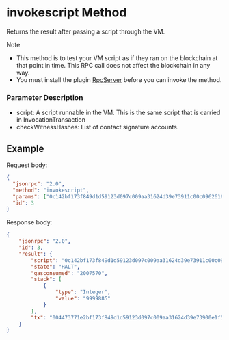 ﻿# invokescript Method

Returns the result after passing a script through the VM.

> [!Note]
>
> - This method is to test your VM script as if they ran on the blockchain at that point in time. This RPC call does not affect the blockchain in any way.
> - You must install the plugin [RpcServer](https://github.com/neo-project/neo-modules/releases) before you can invoke the method.

### Parameter Description

- script: A script runnable in the VM. This is the same script that is carried in InvocationTransaction
- checkWitnessHashes: List of contact signature accounts.

## Example

Request body:

```json
{
  "jsonrpc": "2.0",
  "method": "invokescript",
  "params": ["0c142bf173f849d1d59123d097c009aa31624d39e73911c00c0962616c616e63654f660c14897720d8cd76f4f00abfa37c0edd889c208fde9b41627d5b52",["0xcadb3dc2faa3ef14a13b619c9a43124755aa2569"]],
  "id": 3
}
```

Response body:

```json
{
    "jsonrpc": "2.0",
    "id": 3,
    "result": {
        "script": "0c142bf173f849d1d59123d097c009aa31624d39e73911c00c0962616c616e63654f660c14897720d8cd76f4f00abfa37c0edd889c208fde9b41627d5b52",
        "state": "HALT",
        "gasconsumed": "2007570",
        "stack": [
            {
                "type": "Integer",
                "value": "9999885"
            }
        ],
        "tx": "004473771e2bf173f849d1d59123d097c009aa31624d39e73900e1f50500000000269f120000000000eae1200000003e0c142bf173f849d1d59123d097c009aa31624d39e73911c00c0962616c616e63654f660c14897720d8cd76f4f00abfa37c0edd889c208fde9b41627d5b5201420c40abc3a8055c64dcfd70a922cf1a09df19f2d6ccb0b4dacf24612cd40ebab3ab0bf591dd159783c06f187088fb277cde15e8baee0ebc8c3953df22f435215c3421290c2103b9c46c6d5c671ef5c21bc7aa7c30468aeb081a2e3895269adf947718d650ce1e0b410a906ad4"
    }
}
```